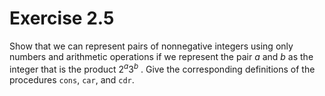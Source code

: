 # Exercise 2.5

Show that we can represent pairs of nonnegative integers using only numbers and
arithmetic operations if we represent the pair $a$ and $b$ as the integer that
is the product $2^a 3^b$ . Give the corresponding definitions of the procedures
`cons`, `car`, and `cdr`.
